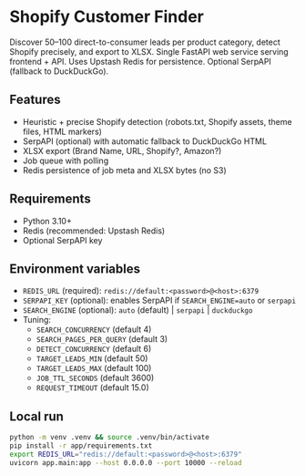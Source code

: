 # Shopify Customer Finder

Discover 50–100 direct-to-consumer leads per product category, detect Shopify precisely, and export to XLSX. Single FastAPI web service serving frontend + API. Uses Upstash Redis for persistence. Optional SerpAPI (fallback to DuckDuckGo).

## Features
- Heuristic + precise Shopify detection (robots.txt, Shopify assets, theme files, HTML markers)
- SerpAPI (optional) with automatic fallback to DuckDuckGo HTML
- XLSX export (Brand Name, URL, Shopify?, Amazon?)
- Job queue with polling
- Redis persistence of job meta and XLSX bytes (no S3)

## Requirements
- Python 3.10+
- Redis (recommended: Upstash Redis)
- Optional SerpAPI key

## Environment variables
- `REDIS_URL` (required): `redis://default:<password>@<host>:6379`
- `SERPAPI_KEY` (optional): enables SerpAPI if `SEARCH_ENGINE=auto` or `serpapi`
- `SEARCH_ENGINE` (optional): `auto` (default) | `serpapi` | `duckduckgo`
- Tuning:
  - `SEARCH_CONCURRENCY` (default 4)
  - `SEARCH_PAGES_PER_QUERY` (default 3)
  - `DETECT_CONCURRENCY` (default 6)
  - `TARGET_LEADS_MIN` (default 50)
  - `TARGET_LEADS_MAX` (default 100)
  - `JOB_TTL_SECONDS` (default 3600)
  - `REQUEST_TIMEOUT` (default 15.0)

## Local run
```bash
python -m venv .venv && source .venv/bin/activate
pip install -r app/requirements.txt
export REDIS_URL="redis://default:<password>@<host>:6379"
uvicorn app.main:app --host 0.0.0.0 --port 10000 --reload